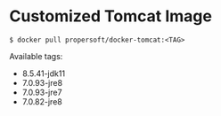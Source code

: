 Customized Tomcat Image
=======================

```
$ docker pull propersoft/docker-tomcat:<TAG>
```

Available tags:

* 8.5.41-jdk11
* 7.0.93-jre8
* 7.0.93-jre7
* 7.0.82-jre8
